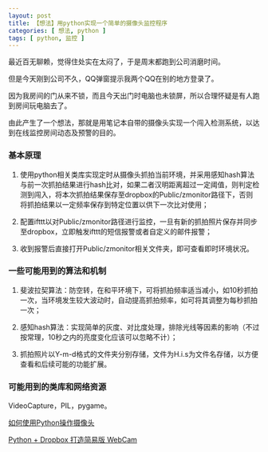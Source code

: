 ```yaml
---
layout: post
title: 【想法】用python实现一个简单的摄像头监控程序
categories: [ 想法, python ]
tags: [ python, 监控 ]
---
```


最近百无聊赖，觉得住处实在太闷了，于是周末都跑到公司消磨时间。

但是今天刚到公司不久，QQ弹窗提示我两个QQ在别的地方登录了。

因为我房间的门从来不锁，而且今天出门时电脑也未锁屏，所以合理怀疑是有人跑到房间玩电脑去了。

由此产生了一个想法，那就是用笔记本自带的摄像头实现一个闯入检测系统，以达到在线监控房间动态及预警的目的。


### 基本原理

1.  使用python相关类库实现定时从摄像头抓拍当前环境，并采用感知hash算法与前一次抓拍结果进行hash比对，如果二者汉明距离超过一定阈值，则判定检测到闯入，将本次抓拍结果保存至dropbox的Public/zmonitor路径下，否则将抓拍结果以一定频率保存到特定位置以供下一次比对使用；

2.  配置ifttt以对Public/zmonitor路径进行监控，一旦有新的抓拍照片保存并同步至dropbox，立即触发ifttt的短信报警或者自定义的邮件报警；

3.  收到报警后直接打开Public/zmonitor相关文件夹，即可查看即时环境状况。


### 一些可能用到的算法和机制

1.  斐波拉契算法：防空转，在和平环境下，可将抓拍频率适当减小，如10秒抓拍一次，当环境发生较大波动时，自动提高抓拍频率，如可将其调整为每秒抓拍一次；

2.  感知hash算法：实现简单的灰度、对比度处理，排除光线等因素的影响（不过按常理，10秒之内的亮度变化应该可以忽略不计）；

3.  抓拍照片以Y-m-d格式的文件夹分别存储，文件为H.i.s为文件名存储，以方便查看和后续可能的功能扩展。

### 可能用到的类库和网络资源

VideoCapture，PIL，pygame。

[如何使用Python操作摄像头](http://coolshell.cn/articles/1928.html)

[Python + Dropbox 打造简易版 WebCam](http://www.syncoo.com/webcam-with-python-and-dropbox.htm)

